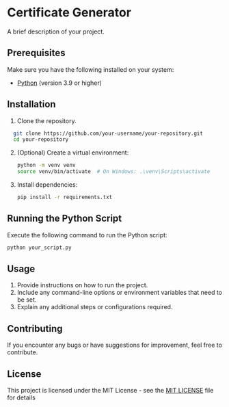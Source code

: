 # Certificate Generator

A brief description of your project.

## Prerequisites

Make sure you have the following installed on your system:

- [Python](https://www.python.org/downloads/) (version 3.9 or higher)

## Installation

1. Clone the repository.

```bash
  git clone https://github.com/your-username/your-repository.git
  cd your-repository
```

2. (Optional) Create a virtual environment:

    ```bash
    python -m venv venv
    source venv/bin/activate  # On Windows: .\venv\Scripts\activate
    ```

3. Install dependencies:

    ```bash
    pip install -r requirements.txt
    ```
## Running the Python Script

Execute the following command to run the Python script:

```bash
python your_script.py
```

## Usage

1. Provide instructions on how to run the project.
2. Include any command-line options or environment variables that need to be set.
3. Explain any additional steps or configurations required.

## Contributing

If you encounter any bugs or have suggestions for improvement, feel free to contribute.

## License

This project is licensed under the MIT License - see the [MIT LICENSE](LICENSE) file for details
